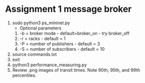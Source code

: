 # Assignment 1 message broker
 
 1. sudo python3 ps_mininet.py
    - Optional parameters
    1. -b  = broker mode - default=broker_on - try broker_off
    3. -r  = racks  - default = 1
    4. -P  = number of publishers - default = 3
    5. -S  = number of subscribers - default = 10
 2. source commands.txt 
 3. exit
 3. python3 performance_measuring.py 
 4. Review .png images of transit times. Note 90th, 95th, and 99th percentiles. 

